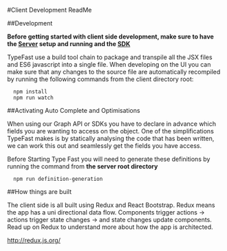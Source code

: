 #Client Development ReadMe

##Development

**Before getting started with client side development, make sure to have the [Server](../server/README.md) setup and running and the [SDK](../sdk/README.md)**

TypeFast use a build tool chain to package and transpile all the JSX files and ES6 javascript into a single file. When developing on the UI you can make sure that any changes to the source file are automatically recompiled by running the following commands from the client directory root:

```
  npm install
  npm run watch
```

##Activating Auto Complete and Optimisations

When using our Graph API or SDKs you have to declare in advance which fields you are wanting to access on the object. One of the simplifications TypeFast makes is by statically analysing the code that has been written, we can work this out and seamlessly get the fields you have access.

Before Starting Type Fast you will need to generate these definitions by running the command from **the server root directory**

```
  npm run definition-generation
```

##How things are built

The client side is all built using Redux and React Bootstrap. Redux means the app has a uni directional data flow. Components trigger actions -> actions trigger state changes -> and state changes update components. Read up on Redux to understand more about how the app is architected.

http://redux.js.org/
